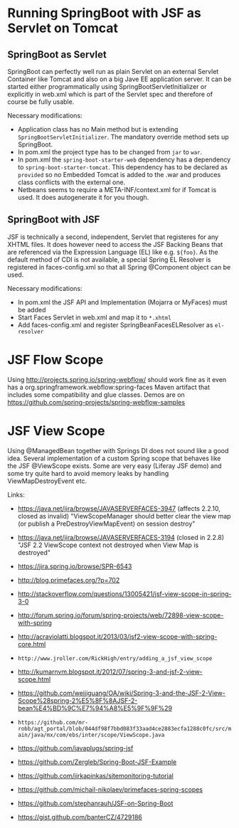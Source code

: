 Running SpringBoot with JSF as Servlet on Tomcat
================================================

SpringBoot as Servlet
---------------------

SpringBoot can perfectly well run as plain Servlet on an external Servlet
Container like Tomcat and also on a big Jave EE application server.
It can be started either programmatically using SpringBootServletInitializer or
explicitly in web.xml which is part of the Servlet spec and therefore of course
be fully usable.

Necessary modifications:
* Application class has no Main method but is extending `SpringBootServletInitializer`.
  The mandatory override method sets up SpringBoot.
* In pom.xml the project type has to be changed from `jar` to `war`.
* In pom.xml the `spring-boot-starter-web` dependency has a dependency to
  `spring-boot-starter-tomcat`. This dependency has to be declared as `provided` so
  no Embedded Tomcat is added to the .war and produces class conflicts with the
  external one.
* Netbeans seems to require a META-INF/context.xml for if Tomcat is used.
  It does autogenerate it for you though.

SpringBoot with JSF
-------------------

JSF is technically a second, independent, Servlet that registeres for any
XHTML files. It does however need to access the JSF Backing Beans that are
referenced via the Expression Language (EL) like e.g. `${foo}`. As the default
method of CDI is not available, a special Spring EL Resolver is registered in
faces-config.xml so that all Spring @Component object can be used.

Necessary modifications:
* In pom.xml the JSF API and Implementation (Mojarra or MyFaces) must be added
* Start Faces Servlet in web.xml and map it to `*.xhtml`
* Add faces-config.xml and register SpringBeanFacesELResolver as `el-resolver`

JSF Flow Scope
==============

Using http://projects.spring.io/spring-webflow/ should work fine as it even
has a org.springframework.webflow:spring-faces Maven artifact that includes
some compatibility and glue classes.
Demos are on https://github.com/spring-projects/spring-webflow-samples

JSF View Scope
==============

Using @ManagedBean together with Springs DI does not sound like a good idea.
Several implementation of a custom Spring scope that behaves like the JSF @ViewScope
exists. Some are very easy (Liferay JSF demo) and some try quite hard to avoid memory
leaks by handling ViewMapDestroyEvent etc.

Links:

* https://java.net/jira/browse/JAVASERVERFACES-3947 (affects 2.2.10, closed as invalid)
    "ViewScopeManager should better clear the view map (or publish a PreDestroyViewMapEvent) on session destroy"

* https://java.net/jira/browse/JAVASERVERFACES-3194 (closed in 2.2.8)
    "JSF 2.2 ViewScope context not destroyed when View Map is destroyed"

* https://jira.spring.io/browse/SPR-6543
* http://blog.primefaces.org/?p=702
* http://stackoverflow.com/questions/13005421/jsf-view-scope-in-spring-3-0
* http://forum.spring.io/forum/spring-projects/web/72898-view-scope-with-spring
* http://acraviolatti.blogspot.it/2013/03/jsf2-view-scope-with-spring-core.html
* `http://www.jroller.com/RickHigh/entry/adding_a_jsf_view_scope`
* http://kumarnvm.blogspot.it/2012/07/spring-3-and-jsf-2-view-scope.html
* https://github.com/weijiguang/OA/wiki/Spring-3-and-the-JSF-2-View-Scope%28spring-2%E5%8F%8AJSF-2-bean%E4%BD%9C%E7%94%A8%E5%9F%9F%29
* `https://github.com/mr-robb/agt_portal/blob/044df98f7bbd083f33aad4ce2883ecfa1288c0fc/src/main/java/mx/com/ebs/inter/scope/ViewScope.java`
* https://github.com/javaplugs/spring-jsf
* https://github.com/Zergleb/Spring-Boot-JSF-Example
* https://github.com/jirkapinkas/sitemonitoring-tutorial
* https://github.com/michail-nikolaev/primefaces-spring-scopes
* https://github.com/stephanrauh/JSF-on-Spring-Boot
* https://gist.github.com/banterCZ/4729186
